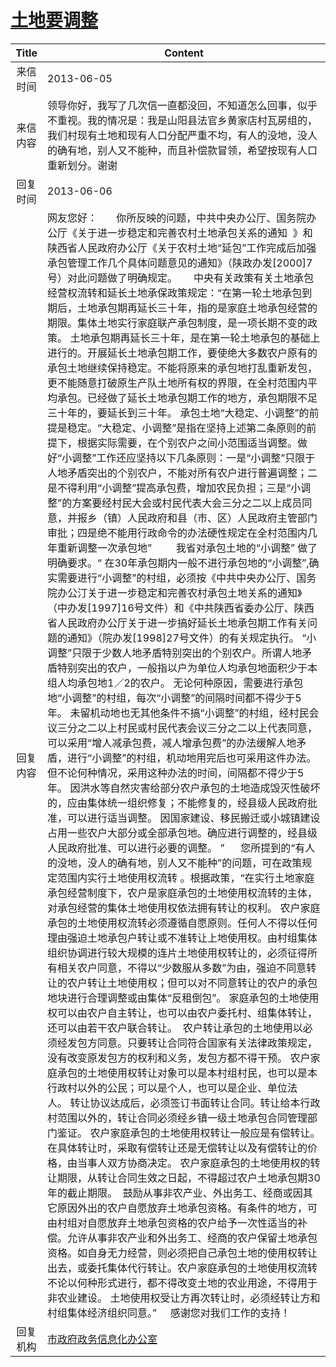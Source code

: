 # <a href="http://www.shangluo.gov.cn/zmhd/ldxxxx.jsp?urltype=leadermail.LeaderMailContentUrl&wbtreeid=1112&leadermailid=1855">土地要调整</a>
| Title |                                                                                                                                                                                                                                                                                                                                                                                                                                                                                                                                                                                                                                                                                                                                                                                                                                                                                                                                                                                                                                                                    Content                                                                                                                                                                                                                                                                                                                                                                                                                                                                                                                                                                                                                                                                                                                                                                                                                                                                                                                                                                                                                                                                     |
|:-----:|------------------------------------------------------------------------------------------------------------------------------------------------------------------------------------------------------------------------------------------------------------------------------------------------------------------------------------------------------------------------------------------------------------------------------------------------------------------------------------------------------------------------------------------------------------------------------------------------------------------------------------------------------------------------------------------------------------------------------------------------------------------------------------------------------------------------------------------------------------------------------------------------------------------------------------------------------------------------------------------------------------------------------------------------------------------------------------------------------------------------------------------------------------------------------------------------------------------------------------------------------------------------------------------------------------------------------------------------------------------------------------------------------------------------------------------------------------------------------------------------------------------------------------------------------------------------------------------------------------------------------------------------------------------------------------------------------------------------------------------------------------------------------------------------------------------------------------------------------------------------------------------------------------------------------------------------------------------------------------------------------------------------------------------------------------------------------------------------------------------------------------------------|
| 来信时间  | 2013-06-05                                                                                                                                                                                                                                                                                                                                                                                                                                                                                                                                                                                                                                                                                                                                                                                                                                                                                                                                                                                                                                                                                                                                                                                                                                                                                                                                                                                                                                                                                                                                                                                                                                                                                                                                                                                                                                                                                                                                                                                                                                                                                                                                     |
| 来信内容  | 领导你好，我写了几次信一直都没回，不知道怎么回事，似乎不重视。我的情况是：我是山阳县法官乡黄家店村瓦房组的，我们村现有土地和现有人口分配严重不均，有人的没地，没人的确有地，别人又不能种，而且补偿款冒领，希望按现有人口重新划分。谢谢                                                                                                                                                                                                                                                                                                                                                                                                                                                                                                                                                                                                                                                                                                                                                                                                                                                                                                                                                                                                                                                                                                                                                                                                                                                                                                                                                                                                                                                                                                                                                                                                                                                                                                                                                                                                                                                                                                                                                                                                                            |
| 回复时间  | 2013-06-06                                                                                                                                                                                                                                                                                                                                                                                                                                                                                                                                                                                                                                                                                                                                                                                                                                                                                                                                                                                                                                                                                                                                                                                                                                                                                                                                                                                                                                                                                                                                                                                                                                                                                                                                                                                                                                                                                                                                                                                                                                                                                                                                     |
| 回复内容  | 网友您好：       你所反映的问题，中共中央办公厅、国务院办公厅《关于进一步稳定和完善农村土地承包关系的通知  》和陕西省人民政府办公厅《关于农村土地“延包”工作完成后加强承包管理工作几个具体问题意见的通知》（陕政办发[2000]7号）对此问题做了明确规定。      中央有关政策有关土地承包经营权流转和延长土地承保政策规定：“在第一轮土地承包到期后，土地承包期再延长三十年，指的是家庭土地承包经营的期限。集体土地实行家庭联产承包制度，是一项长期不变的政策。 土地承包期再延长三十年，是在第一轮土地承包的基础上进行的。开展延长土地承包期工作，要使绝大多数农户原有的承包土地继续保持稳定。不能将原来的承包地打乱重新发包，更不能随意打破原生产队土地所有权的界限，在全村范围内平均承包。已经做了延长土地承包期工作的地方，承包期限不足三十年的，要延长到三十年。 承包土地“大稳定、小调整”的前提是稳定。“大稳定、小调整”是指在坚持上述第二条原则的前提下，根据实际需要，在个别农户之间小范围适当调整。做好“小调整”工作还应坚持以下几条原则：一是“小调整”只限于人地矛盾突出的个别农户，不能对所有农户进行普遍调整；二是不得利用“小调整”提高承包费，增加农民负担；三是“小调整”的方案要经村民大会或村民代表大会三分之二以上成员同意，并报乡（镇）人民政府和县（市、区）人民政府主管部门审批；四是绝不能用行政命令的办法硬性规定在全村范围内几年重新调整一次承包地”         我省对承包土地的“小调整” 做了明确要求。“ 在30年承包期内一般不进行承包地的“小调整”,确实需要进行“小调整”的村组，必须按《中共中央办公厅、国务院办公汀关于进一步稳定和完善农村承包土地关系的通知》（中办发[1997]16号文件）和《中共陕西省委办公厅、陕西省人民政府办公厅关于进一步搞好延长土地承包期工作有关问题的通知》（院办发[1998]27号文件）的有关规定执行。 “小调整”只限于少数人地矛盾特别突出的个别农户。所谓人地矛盾特别突出的农户，一般指以户为单位人均承包地面积少于本组人均承包地1／2的农户。 无论何种原因，需要进行承包地“小调整”的村组，每次“小调整”的间隔时间都不得少于5年。 未留机动地也无其他条件不搞“小调整”的村组，经村民会议三分之二以上村民或村民代表会议三分之二以上代表同意，可以采用“增人减承包费，减人增承包费”的办法缓解人地矛盾，进行“小调整”的村组，机动地用完后也可采用这件办法。但不论何种情况，采用这种办法的时间，间隔都不得少于5年。 因洪水等自然灾害给部分农户承包的土地造成毁灭性破坏的，应由集体统一组织修复；不能修复的，经县级人民政府批准，可以进行适当调整。 因国家建设、移民搬迁或小城镇建设占用一些农户大部分或全部承包地。确应进行调整的，经县级人民政府批准、可以进行必要的调整。 ”      您所提到的“有人的没地，没人的确有地，别人又不能种”的问题，可在政策规定范围内实行土地使用权流转 。根据政策，“在实行土地家庭承包经营制度下，农户是家庭承包的土地使用权流转的主体，对承包经营的集体土地使用权依法拥有转让的权利。 农户家庭承包的土地使用权流转必须遵循自愿原则。任何人不得以任何理由强迫土地承包户转让或不准转让上地使用权。由村组集体组织协调进行较大规模的连片土地使用权转让的，必须征得所有相关农户同意，不得以“少数服从多数”为由，强迫不同意转让的农户转让土地使用权；但可以对不同意转让的农户的承包地块进行合理调整或由集体“反租倒包”。 家庭承包的土地使用权可以由农户自主转让，也可以由农户委托村、组集体转让，还可以由若干农户联合转让。  农户转让承包的土地使用以必须经发包方同意。只要转让合同符合国家有关法律政策规定，没有改变原发包方的权利和义务，发包方都不得干预。 农户家庭承包的土地使用权转让对象可以是本村组村民，也可以是本行政村以外的公民；可以是个人，也可以是企业、单位法人。 转让协议达成后，必须签订书面转让合同。转让给本行政村范围以外的，转让合同必须经乡镇一级土地承包合同管理部门鉴证。 农户家庭承包的土地使用权转让一般应是有偿转让。在具体转让时，采取有偿转让还是无偿转让以及有偿转让的价格，由当事人双方协商决定。 农户家庭承包的土地使用权的转让期限，从转让合同生效之日起，不得超过农户土地承包期30年的截止期限。  鼓励从事非农产业、外出务工、经商或因其它原因外出的农户自愿放弃土地承包资格。有条件的地方，可由村组对自愿放弃土地承包资格的农户给予一次性适当的补偿。允许从事非农产业和外出务工、经商的农户保留土地承包资格。如自身无力经营，则必须把自己承包土地的使用权转让出去，或委托集体代行转让。农户家庭承包的土地使用权流转不论以何种形式进行，都不得改变土地的农业用途，不得用于非农业建设。 土地使用权受让方再次转让时，必须经转让方和村组集体经济组织同意。”     感谢您对我们工作的支持！ |
| 回复机构  | <a href="../../categories/agencies/市政府政务信息化办公室.md">市政府政务信息化办公室</a>                                                                                                                                                                                                                                                                                                                                                                                                                                                                                                                                                                                                                                                                                                                                                                                                                                                                                                                                                                                                                                                                                                                                                                                                                                                                                                                                                                                                                                                                                                                                                                                                                                                                                                                                                                                                                                                                                                                                                                                                                                                                             |